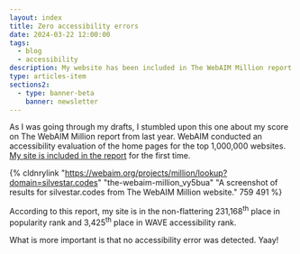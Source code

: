 ```yaml
---
layout: index
title: Zero accessibility errors
date: 2024-03-22 12:00:00
tags:
  - blog
  - accessibility
description: My website has been included in The WebAIM Million report for the first time and has achieved zero accessibility errors.
type: articles-item
sections2:
  - type: banner-beta
    banner: newsletter
---
```


As I was going through my drafts, I stumbled upon this one about my score on The WebAIM Million report from last year. WebAIM conducted an accessibility evaluation of the home pages for the top 1,000,000 websites. [My site is included in the report](https://webaim.org/projects/million/lookup?domain=silvestar.codes) for the first time.

{% cldnrylink "https://webaim.org/projects/million/lookup?domain=silvestar.codes" "the-webaim-million_vy5bua" "A screenshot of results for silvestar.codes from The WebAIM Million website." 759 491 %}

According to this report, my site is in the non-flattering 231,168<sup>th</sup> place in popularity rank and 3,425<sup>th</sup> place in WAVE accessibility rank.

What is more important is that no accessibility error was detected. Yaay!
